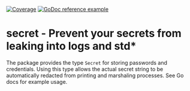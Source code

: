 [![Coverage](https://gocover.io/_badge/github.com/rsjethani/secret)](https://gocover.io/github.com/rsjethani/secret) [![GoDoc reference example](https://img.shields.io/badge/godoc-reference-blue.svg)](https://pkg.go.dev/github.com/rsjethani/secret/v2)
# secret - Prevent your secrets from leaking into logs and std*
The package provides the type `Secret` for storing passwords and credentials. Using this type allows the actual secret string to be automatically redacted from printing and marshaling processes. See Go docs for example usage.
